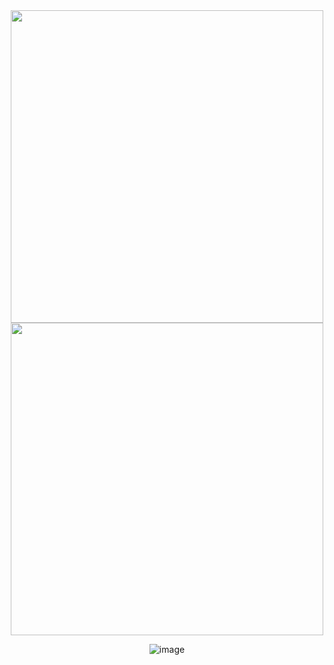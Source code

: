 <div align="center"> 

<a>
  <img height=500 align="center" src="https://github.com/7manwon/JavaScript-Projects/assets/170089826/21270e6f-2a7a-4084-b33f-fc81e14d6e9f" />
</a>
<a>
  <img height=500 align="center" src="https://github.com/7manwon/JavaScript-Projects/assets/170089826/1cf81c56-c474-44cc-aeff-39304124172c" />
</a>

![image](https://github.com/7manwon/JavaScript-Projects/assets/170089826/d766d1bb-a6b5-4ebb-83e4-76ccd25de719)



</div>

